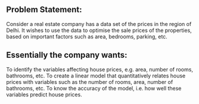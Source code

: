 ## Problem Statement:
Consider a real estate company has a data set of the prices in the region of Delhi. It wishes to use the data to optimise the sale prices of the properties, based on important factors such as area, bedrooms, parking, etc.

## Essentially the company wants:

To identify the variables affecting house prices, e.g. area, number of rooms, bathrooms, etc.
To create a linear model that quantitatively relates house prices with variables such as the number of rooms, area, number of bathrooms, etc.
To know the accuracy of the model, i.e. how well these variables predict house prices.
